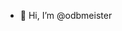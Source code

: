 - 👋 Hi, I’m @odbmeister

<!---
odbmeister/odbmeister is a ✨ special ✨ repository because its `README.md` (this file) appears on your GitHub profile.
You can click the Preview link to take a look at your changes.
--->
